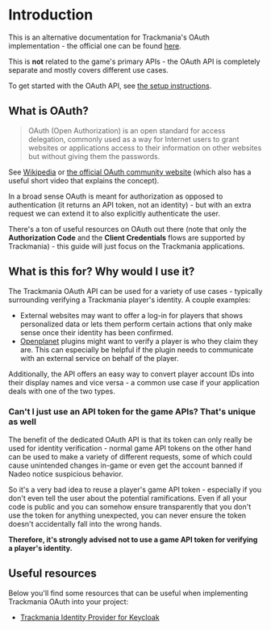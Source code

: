 # Introduction

This is an alternative documentation for Trackmania's OAuth implementation - the official one can be found [here](https://doc.trackmania.com/web/web-services/auth/).

This is **not** related to the game's primary APIs - the OAuth API is completely separate and mostly covers different use cases.

To get started with the OAuth API, see [the setup instructions](/oauth/auth).

## What is OAuth?

> OAuth (Open Authorization) is an open standard for access delegation, commonly used as a way for Internet users to grant websites or applications access to their information on other websites but without giving them the passwords.

See [Wikipedia](https://en.wikipedia.org/wiki/OAuth) or [the official OAuth community website](https://oauth.net/) (which also has a useful short video that explains the concept).

In a broad sense OAuth is meant for authorization as opposed to authentication (it returns an API token, not an identity) - but with an extra request we can extend it to also explicitly authenticate the user.

There's a ton of useful resources on OAuth out there (note that only the **Authorization Code** and the **Client Credentials** flows are supported by Trackmania) - this guide will just focus on the Trackmania applications.

## What is this for? Why would I use it?

The Trackmania OAuth API can be used for a variety of use cases - typically surrounding verifying a Trackmania player's identity. A couple examples:

- External websites may want to offer a log-in for players that shows personalized data or lets them perform certain actions that only make sense once their identity has been confirmed.
- [Openplanet](https://openplanet.nl/) plugins might want to verify a player is who they claim they are. This can especially be helpful if the plugin needs to communicate with an external service on behalf of the player.

Additionally, the API offers an easy way to convert player account IDs into their display names and vice versa - a common use case if your application deals with one of the two types.

### Can't I just use an API token for the game APIs? That's unique as well

The benefit of the dedicated OAuth API is that its token can only really be used for identity verification - normal game API tokens on the other hand can be used to make a variety of different requests, some of which could cause unintended changes in-game or even get the account banned if Nadeo notice suspicious behavior.

So it's a very bad idea to reuse a player's game API token - especially if you don't even tell the user about the potential ramifications. Even if all your code is public and you can somehow ensure transparently that you don't use the token for anything unexpected, you can never ensure the token doesn't accidentally fall into the wrong hands.

**Therefore, it's strongly advised not to use a game API token for verifying a player's identity.**

## Useful resources

Below you'll find some resources that can be useful when implementing Trackmania OAuth into your project:

- [Trackmania Identity Provider for Keycloak](https://github.com/EvoEsports/keycloak-trackmania)
